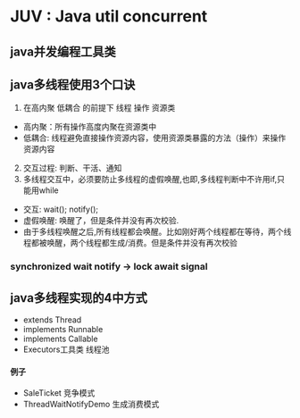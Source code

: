 # JUV : Java util concurrent
## java并发编程工具类

## java多线程使用3个口诀 
1. 在高内聚 低耦合 的前提下  线程 操作 资源类
* 高内聚：所有操作高度内聚在资源类中
* 低耦合: 线程避免直接操作资源内容，使用资源类暴露的方法（操作）来操作资源内容
2. 交互过程: 判断、干活、通知
3. 多线程交互中，必须要防止多线程的虚假唤醒,也即,多线程判断中不许用if,只能用while
* 交互: wait(); notify();
* 虚假唤醒: 唤醒了，但是条件并没有再次校验.
* 由于多线程唤醒之后,所有线程都会唤醒。比如刚好两个线程都在等待，两个线程都被唤醒，两个线程都生成/消费。但是条件并没有再次校验

### synchronized wait notify -> lock await signal


## java多线程实现的4中方式
* extends Thread
* implements Runnable
* implements Callable<T>
* Executors工具类 线程池

#### 例子
* SaleTicket 竞争模式
* ThreadWaitNotifyDemo 生成消费模式